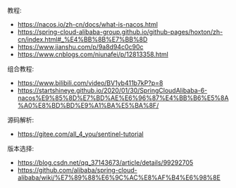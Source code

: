 教程:
- https://nacos.io/zh-cn/docs/what-is-nacos.html
- https://spring-cloud-alibaba-group.github.io/github-pages/hoxton/zh-cn/index.html#_%E4%BB%8B%E7%BB%8D
- https://www.jianshu.com/p/9a8d94c0c90c
- https://www.cnblogs.com/niunafei/p/12813358.html

组合教程:
- https://www.bilibili.com/video/BV1yb411b7kP?p=8
- https://startshineye.github.io/2020/01/30/SpringCloudAlibaba-6-nacos%E9%85%8D%E7%BD%AE%E6%96%87%E4%BB%B6%E5%8A%A0%E8%BD%BD%E9%A1%BA%E5%BA%8F/

源码解析:
- https://gitee.com/all_4_you/sentinel-tutorial

版本选择:
- https://blog.csdn.net/qq_37143673/article/details/99292705
- https://github.com/alibaba/spring-cloud-alibaba/wiki/%E7%89%88%E6%9C%AC%E8%AF%B4%E6%98%8E